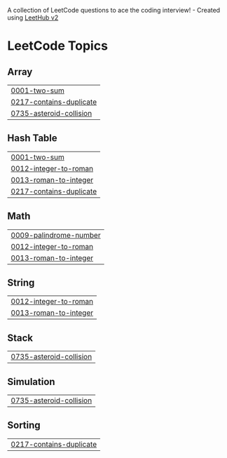 A collection of LeetCode questions to ace the coding interview! - Created using [LeetHub v2](https://github.com/arunbhardwaj/LeetHub-2.0)
<!---LeetCode Topics Start-->
# LeetCode Topics
## Array
|  |
| ------- |
| [0001-two-sum](https://github.com/syedaaqib25/LeetCodePratice/tree/master/0001-two-sum) |
| [0217-contains-duplicate](https://github.com/syedaaqib25/LeetCodePratice/tree/master/0217-contains-duplicate) |
| [0735-asteroid-collision](https://github.com/syedaaqib25/LeetCodePratice/tree/master/0735-asteroid-collision) |
## Hash Table
|  |
| ------- |
| [0001-two-sum](https://github.com/syedaaqib25/LeetCodePratice/tree/master/0001-two-sum) |
| [0012-integer-to-roman](https://github.com/syedaaqib25/LeetCodePratice/tree/master/0012-integer-to-roman) |
| [0013-roman-to-integer](https://github.com/syedaaqib25/LeetCodePratice/tree/master/0013-roman-to-integer) |
| [0217-contains-duplicate](https://github.com/syedaaqib25/LeetCodePratice/tree/master/0217-contains-duplicate) |
## Math
|  |
| ------- |
| [0009-palindrome-number](https://github.com/syedaaqib25/LeetCodePratice/tree/master/0009-palindrome-number) |
| [0012-integer-to-roman](https://github.com/syedaaqib25/LeetCodePratice/tree/master/0012-integer-to-roman) |
| [0013-roman-to-integer](https://github.com/syedaaqib25/LeetCodePratice/tree/master/0013-roman-to-integer) |
## String
|  |
| ------- |
| [0012-integer-to-roman](https://github.com/syedaaqib25/LeetCodePratice/tree/master/0012-integer-to-roman) |
| [0013-roman-to-integer](https://github.com/syedaaqib25/LeetCodePratice/tree/master/0013-roman-to-integer) |
## Stack
|  |
| ------- |
| [0735-asteroid-collision](https://github.com/syedaaqib25/LeetCodePratice/tree/master/0735-asteroid-collision) |
## Simulation
|  |
| ------- |
| [0735-asteroid-collision](https://github.com/syedaaqib25/LeetCodePratice/tree/master/0735-asteroid-collision) |
## Sorting
|  |
| ------- |
| [0217-contains-duplicate](https://github.com/syedaaqib25/LeetCodePratice/tree/master/0217-contains-duplicate) |
<!---LeetCode Topics End-->
